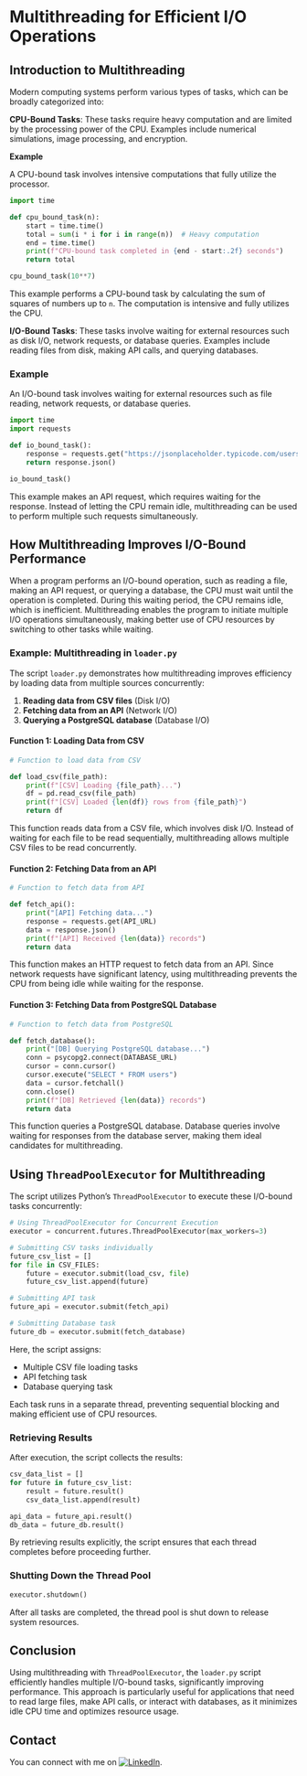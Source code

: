 # Multithreading for Efficient I/O Operations

## Introduction to Multithreading

Modern computing systems perform various types of tasks, which can be broadly categorized into:

**CPU-Bound Tasks**: 
These tasks require heavy computation and are limited by the processing power of the CPU. Examples include numerical simulations, image processing, and encryption.

**Example**

A CPU-bound task involves intensive computations that fully utilize the processor.
```python
import time

def cpu_bound_task(n):
    start = time.time()
    total = sum(i * i for i in range(n))  # Heavy computation
    end = time.time()
    print(f"CPU-bound task completed in {end - start:.2f} seconds")
    return total

cpu_bound_task(10**7)
```

This example performs a CPU-bound task by calculating the sum of squares of numbers up to `n`. The computation is intensive and fully utilizes the CPU.

**I/O-Bound Tasks**: 
These tasks involve waiting for external resources such as disk I/O, network requests, or database queries. Examples include reading files from disk, making API calls, and querying databases.

### Example

An I/O-bound task involves waiting for external resources such as file reading, network requests, or database queries.

```python
import time
import requests

def io_bound_task():
    response = requests.get("https://jsonplaceholder.typicode.com/users")
    return response.json()

io_bound_task()
```
This example makes an API request, which requires waiting for the response. Instead of letting the CPU remain idle, multithreading can be used to perform multiple such requests simultaneously.

## How Multithreading Improves I/O-Bound Performance

When a program performs an I/O-bound operation, such as reading a file, making an API request, or querying a database, the CPU must wait until the operation is completed. During this waiting period, the CPU remains idle, which is inefficient. Multithreading enables the program to initiate multiple I/O operations simultaneously, making better use of CPU resources by switching to other tasks while waiting.

### Example: Multithreading in `loader.py`

The script `loader.py` demonstrates how multithreading improves efficiency by loading data from multiple sources concurrently:

1. **Reading data from CSV files** (Disk I/O)
2. **Fetching data from an API** (Network I/O)
3. **Querying a PostgreSQL database** (Database I/O)

#### Function 1: Loading Data from CSV
```python
# Function to load data from CSV

def load_csv(file_path):
    print(f"[CSV] Loading {file_path}...")
    df = pd.read_csv(file_path)
    print(f"[CSV] Loaded {len(df)} rows from {file_path}")
    return df
```
This function reads data from a CSV file, which involves disk I/O. Instead of waiting for each file to be read sequentially, multithreading allows multiple CSV files to be read concurrently.

#### Function 2: Fetching Data from an API
```python
# Function to fetch data from API

def fetch_api():
    print("[API] Fetching data...")
    response = requests.get(API_URL)
    data = response.json()
    print(f"[API] Received {len(data)} records")
    return data
```
This function makes an HTTP request to fetch data from an API. Since network requests have significant latency, using multithreading prevents the CPU from being idle while waiting for the response.

#### Function 3: Fetching Data from PostgreSQL Database
```python
# Function to fetch data from PostgreSQL

def fetch_database():
    print("[DB] Querying PostgreSQL database...")
    conn = psycopg2.connect(DATABASE_URL)
    cursor = conn.cursor()
    cursor.execute("SELECT * FROM users") 
    data = cursor.fetchall()
    conn.close()
    print(f"[DB] Retrieved {len(data)} records")
    return data
```
This function queries a PostgreSQL database. Database queries involve waiting for responses from the database server, making them ideal candidates for multithreading.

## Using `ThreadPoolExecutor` for Multithreading

The script utilizes Python’s `ThreadPoolExecutor` to execute these I/O-bound tasks concurrently:
```python
# Using ThreadPoolExecutor for Concurrent Execution
executor = concurrent.futures.ThreadPoolExecutor(max_workers=3)

# Submitting CSV tasks individually
future_csv_list = []
for file in CSV_FILES:
    future = executor.submit(load_csv, file)
    future_csv_list.append(future)

# Submitting API task
future_api = executor.submit(fetch_api)

# Submitting Database task
future_db = executor.submit(fetch_database)
```
Here, the script assigns:
- Multiple CSV file loading tasks
- API fetching task
- Database querying task

Each task runs in a separate thread, preventing sequential blocking and making efficient use of CPU resources.

### Retrieving Results
After execution, the script collects the results:

```python
csv_data_list = []
for future in future_csv_list:
    result = future.result()
    csv_data_list.append(result)

api_data = future_api.result()
db_data = future_db.result()
```

By retrieving results explicitly, the script ensures that each thread completes before proceeding further.

### Shutting Down the Thread Pool
```python
executor.shutdown()
```
After all tasks are completed, the thread pool is shut down to release system resources.

## Conclusion

Using multithreading with `ThreadPoolExecutor`, the `loader.py` script efficiently handles multiple I/O-bound tasks, significantly improving performance. This approach is particularly useful for applications that need to read large files, make API calls, or interact with databases, as it minimizes idle CPU time and optimizes resource usage.

## Contact

You can connect with me on [![LinkedIn](https://img.shields.io/badge/LinkedIn-Connect-blue?style=flat&logo=linkedin)](https://www.linkedin.com/in/tarequl-hasan-sakib/).
